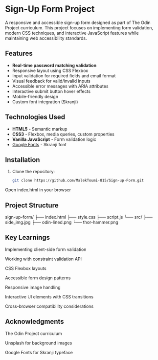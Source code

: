 # Sign-Up Form Project

A responsive and accessible sign-up form designed as part of The Odin Project curriculum. This project focuses on implementing form validation, modern CSS techniques, and interactive JavaScript features while maintaining web accessibility standards.

## Features

- **Real-time password matching validation**
- Responsive layout using CSS Flexbox
- Input validation for required fields and email format
- Visual feedback for valid/invalid inputs
- Accessible error messages with ARIA attributes
- Interactive submit button hover effects
- Mobile-friendly design
- Custom font integration (Skranji)

## Technologies Used

- **HTML5** - Semantic markup
- **CSS3** - Flexbox, media queries, custom properties
- **Vanilla JavaScript** - Form validation logic
- [Google Fonts](https://fonts.google.com/) - Skranji font

## Installation

1. Clone the repository:
    ```bash
    git clone https://github.com/MalekToumi-815/Sign-up-Form.git

Open index.html in your browser

## Project Structure
sign-up-form/
├── index.html
├── style.css
├── script.js
└── src/
    ├── side_img.jpg
    ├── odin-lined.png
    └── thor-hammer.png
## Key Learnings
Implementing client-side form validation

Working with constraint validation API

CSS Flexbox layouts

Accessible form design patterns

Responsive image handling

Interactive UI elements with CSS transitions

Cross-browser compatibility considerations

## Acknowledgments
The Odin Project curriculum

Unsplash for background images

Google Fonts for Skranji typeface